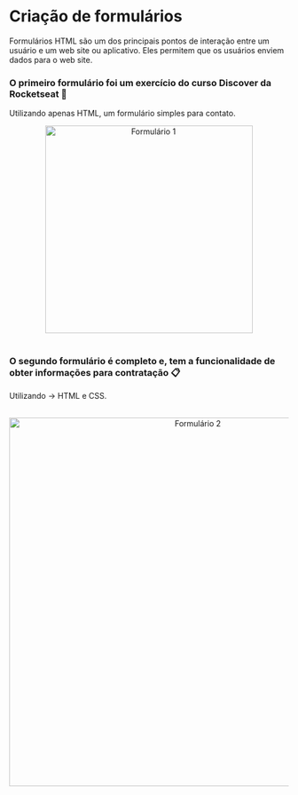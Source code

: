 # Criação de formulários

Formulários HTML são um dos principais pontos de interação entre um usuário e um web site ou aplicativo. Eles permitem que os usuários enviem dados para o web site. 

### O primeiro formulário foi um exercício do curso Discover da Rocketseat 🚀
Utilizando apenas HTML, um formulário simples para contato.
<br>
<div align= "center">
       <img width="374" alt="Formulário 1" src="https://user-images.githubusercontent.com/89019231/152158659-e7391803-1878-4876-9431-5271c4f8b6ef.png">
  </div>
  <br>
  
### O segundo formulário é completo e, tem a funcionalidade de obter informações para contratação 📋

Utilizando -> HTML e CSS.

<br>
<div align="center">
       <img width="664" alt="Formulário 2" src="https://user-images.githubusercontent.com/89019231/152159593-5df40ada-4500-495d-80f9-bbf0306c9eaa.png">
</div>

